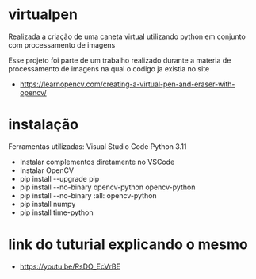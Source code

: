 # virtualpen
Realizada a criação de uma caneta virtual utilizando python em conjunto com processamento de imagens

Esse projeto foi parte de um trabalho realizado durante a materia de processamento de imagens na qual o codigo ja existia no site 
- https://learnopencv.com/creating-a-virtual-pen-and-eraser-with-opencv/


# instalação

Ferramentas utilizadas: 
Visual Studio Code 
Python 3.11 

- Instalar complementos diretamente no VSCode 
- Instalar OpenCV 
- pip install --upgrade pip
- pip install --no-binary opencv-python opencv-python
- pip install --no-binary :all: opencv-python
- pip install numpy
- pip install time-python

# link do tuturial explicando o mesmo 
- https://youtu.be/RsDO_EcVrBE
